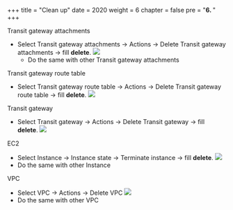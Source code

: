 +++
title = "Clean up"
date = 2020
weight = 6
chapter = false
pre = "<b>6. </b>"
+++

Transit gateway attachments
- Select Transit gateway attachments -> Actions -> Delete Transit gateway attachments -> fill **delete**.
  ![](/images/anh/clean1.png)
  - Do the same with other Transit gateway attachments 
  
Transit gateway route table
- Select Transit gateway route table -> Actions -> Delete Transit gateway route table -> fill **delete**.
  ![](/images/anh/clean2.png)

Transit gateway
- Select Transit gateway -> Actions -> Delete Transit gateway -> fill **delete**.
  ![](/images/anh/clean3.png)

EC2
- Select Instance -> Instance state -> Terminate instance -> fill **delete**.
  ![](/images/anh/clean4.png)
- Do the same with other Instance 

VPC
- Select VPC -> Actions -> Delete VPC 
  ![](/images/anh/clean5.png)
- Do the same with other VPC 